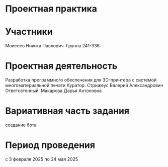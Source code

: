 # Проектная практика
# Участники
Моисеев Никита Павлович. Группа 241-336
# Проектная деятельность
Разработка программного обеспечения для 3D-принтера с системой многоматериальной печати
Куратор: Стрижеус Валерий Александрович
Ответсвтенный: Макарова Дарья Антоновна
# Вариативная часть задания
создание бота
# Период проведения 
с 3 февраля 2025 по 24 мая 2025

